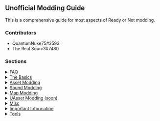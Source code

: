 ## Unofficial Modding Guide

This is a comprehensive guide for most aspects of Ready or Not modding.  

### Contributors 
- QuantumNuke75#3593
- The Real Sourc3#7480

### Sections
<details>
    <summary>
      <span><a href="https://quantumnuke75.github.io/Unofficial-Modding-Guide/faq.html">FAQ</a></span>
    </summary>
</details>

<details>
    <summary>
      <span><a href="https://quantumnuke75.github.io/Unofficial-Modding-Guide/thebasics.html">The Basics</a></span>
    </summary>
    <p style="margin-left:2%">  
        - Extracting Game Files <br>
        - Cooking Modifies Files <br>
        - Creating a PAK File  <br>
    </p>
</details>

<details>
    <summary>
      <span><a href="https://quantumnuke75.github.io/Unofficial-Modding-Guide/asset_modding/assetmodding.html">Asset Modding</a></span>
    </summary>
    <p style="margin-left:2%">  
        - Texture Replacement <br>
        - Skeletal Mesh Replacement <br>
        - Material Replacement   <br> 
    </p>
</details>

<details>
    <summary>
      <span><a href="https://quantumnuke75.github.io/Unofficial-Modding-Guide/sound_modding/soundmodding.html">Sound Modding</a></span>
    </summary>
    <p style="margin-left:2%">  
        - Voiceover Modding <br>
        - FMOD Modding   <br>  
    </p>
</details>

<details>
    <summary>
      <span><a href="https://quantumnuke75.github.io/Unofficial-Modding-Guide/map_modding/mapmodding.html">Map Modding</a></span>
    </summary>
    <p style="margin-left:2%">    
        - Folder Structure <br>
        - Project Settings <br>
        - GameModes <br>
        - World Geometry <br>
        - Lighting <br>
        - World Generation + AI <br>
        - Adding Props <br>
        - Adding Doors <br>
        - Multiplayer <br>
        - Building and Cooking <br>
        - Materials <br>
        - Post Process and Visuals <br>
        - FMOD Sound Integration (WIP)   <br> 
    </p>
</details>

<details>
    <summary>
      <span><a href="https://quantumnuke75.github.io/Unofficial-Modding-Guide/uasset_modding/uassetmodding.html">UAsset Modding (soon)</a></span>
    </summary>
    <p style="margin-left:2%">  
        - Numerical/String Edits <br>
        - Adding Data   <br>
    </p>
</details>

<details>
    <summary>
      <span><a href="https://quantumnuke75.github.io/Unofficial-Modding-Guide/misc.html">Misc</a></span>
    </summary>
    <p style="margin-left:2%">  
        - Custom Map Loading <br>
        - Console Unlocking <br>
        - Easy AI Modding <br>
    </p>
</details>

<details>
    <summary>
      <span><a href="https://quantumnuke75.github.io/Unofficial-Modding-Guide/importantinformation.html">Important Information</a></span>
    </summary>
    <p style="margin-left:2%">  
        - Mod Installation <br>
        - Mod File Structure <br>
        - File Formats <br>
        - Example Mod <br>
        - Debugging   <br>
    </p>
</details>

<details>
    <summary>
      <span><a href="https://quantumnuke75.github.io/Unofficial-Modding-Guide/tools.html">Tools</a></span>
    </summary>
    <p style="margin-left:2%">  
        - UModel <br>
        - FModel <br> 
        - Universal Unreal Unlocker <br>
        - Blender PSK Plugin <br> 
        - FMOD Bank Tools <br>
    </p>
</details>



